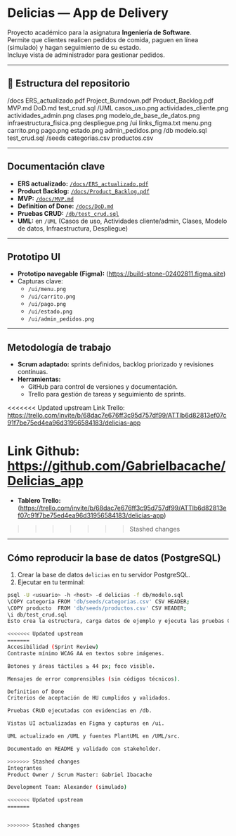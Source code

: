 # Delicias — App de Delivery

Proyecto académico para la asignatura **Ingeniería de Software**.  
Permite que clientes realicen pedidos de comida, paguen en línea (simulado) y hagan seguimiento de su estado.  
Incluye vista de administrador para gestionar pedidos.

---

## 📂 Estructura del repositorio

/docs
ERS_actualizado.pdf
Project_Burndown.pdf
Product_Backlog.pdf
MVP.md
DoD.md
test_crud.sql
/UML
casos_uso.png
actividades_cliente.png
actividades_admin.png
clases.png
modelo_de_base_de_datos.png
infraestructura_fisica.png
despliegue.png
/ui
links_figma.txt
menu.png
carrito.png
pago.png
estado.png
admin_pedidos.png
/db
modelo.sql
test_crud.sql
/seeds
categorias.csv
productos.csv

---

## Documentación clave

- **ERS actualizado:** [`/docs/ERS_actualizado.pdf`](./docs/ERS_actualizado.pdf)  
- **Product Backlog:** [`/docs/Product_Backlog.pdf`](./docs/Product_Backlog.pdf)  
- **MVP:** [`/docs/MVP.md`](./docs/MVP.md)  
- **Definition of Done:** [`/docs/DoD.md`](./docs/DoD.md)  
- **Pruebas CRUD:** [`/db/test_crud.sql`](./db/test_crud.sql)  
- **UML:** en `/UML` (Casos de uso, Actividades cliente/admin, Clases, Modelo de datos, Infraestructura, Despliegue)

---

## Prototipo UI

- **Prototipo navegable (Figma):** (https://build-stone-02402811.figma.site)  
- Capturas clave:  
  - `/ui/menu.png`
  - `/ui/carrito.png`
  - `/ui/pago.png`
  - `/ui/estado.png`
  - `/ui/admin_pedidos.png`

---

## Metodología de trabajo

- **Scrum adaptado:** sprints definidos, backlog priorizado y revisiones continuas.  
- **Herramientas:**  
  - GitHub para control de versiones y documentación.  
  - Trello para gestión de tareas y seguimiento de sprints.

<<<<<<< Updated upstream
Link Trello: https://trello.com/invite/b/68dac7e676ff3c95d757df99/ATTIb6d82813ef07c91f7be75ed4ea96d31956584183/delicias-app 

Link Github: https://github.com/GabrieIbacache/Delicias_app
=======
- **Tablero Trello:**(https://trello.com/invite/b/68dac7e676ff3c95d757df99/ATTIb6d82813ef07c91f7be75ed4ea96d31956584183/delicias-app)
>>>>>>> Stashed changes

---

## Cómo reproducir la base de datos (PostgreSQL)

1. Crear la base de datos `delicias` en tu servidor PostgreSQL.  
2. Ejecutar en tu terminal:

```bash
psql -U <usuario> -h <host> -d delicias -f db/modelo.sql
\COPY categoria FROM 'db/seeds/categorias.csv' CSV HEADER;
\COPY producto  FROM 'db/seeds/productos.csv' CSV HEADER;
\i db/test_crud.sql
Esto crea la estructura, carga datos de ejemplo y ejecuta las pruebas CRUD básicas.

<<<<<<< Updated upstream
=======
Accesibilidad (Sprint Review)
Contraste mínimo WCAG AA en textos sobre imágenes.

Botones y áreas táctiles ≥ 44 px; foco visible.

Mensajes de error comprensibles (sin códigos técnicos).

Definition of Done 
Criterios de aceptación de HU cumplidos y validados.

Pruebas CRUD ejecutadas con evidencias en /db.

Vistas UI actualizadas en Figma y capturas en /ui.

UML actualizado en /UML y fuentes PlantUML en /UML/src.

Documentado en README y validado con stakeholder.

>>>>>>> Stashed changes
Integrantes
Product Owner / Scrum Master: Gabriel Ibacache

Development Team: Alexander (simulado)

<<<<<<< Updated upstream
=======


>>>>>>> Stashed changes
